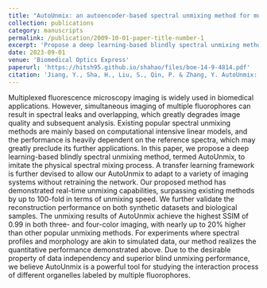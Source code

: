 ```yaml
---
title: "AutoUnmix: an autoencoder-based spectral unmixing method for multi-color fluorescence microscopy imaging"
collection: publications
category: manuscripts
permalink: /publication/2009-10-01-paper-title-number-1
excerpt: 'Propose a deep learning-based blindly spectral unmixing method, termed AutoUnmix, to imitate the physical spectral mixing process. Our proposed method has demonstrated real-time unmixing capabilities, surpassing existing methods by up to 100-fold in terms of unmixing speed.'
date: 2023-09-01
venue: 'Biomedical Optics Express'
paperurl: 'https://hitsh95.github.io/shahao/files/boe-14-9-4814.pdf'
citation: 'Jiang, Y., Sha, H., Liu, S., Qin, P. & Zhang, Y. AutoUnmix: an autoencoder-based spectral unmixing method for multi-color fluorescence microscopy imaging. Biomedical Optics Express 14(2023).'
---
```


Multiplexed fluorescence microscopy imaging is widely used in biomedical applications. However, simultaneous imaging of multiple fluorophores can result in spectral leaks and overlapping, which greatly degrades image quality and subsequent analysis. Existing popular spectral unmixing methods are mainly based on computational intensive linear models, and the performance is heavily dependent on the reference spectra, which may greatly preclude its further applications. In this paper, we propose a deep learning-based blindly spectral unmixing method, termed AutoUnmix, to imitate the physical spectral mixing process. A transfer learning framework is further devised to allow our AutoUnmix to adapt to a variety of imaging systems without retraining the network. Our proposed method has demonstrated real-time unmixing capabilities, surpassing existing methods by up to 100-fold in terms of unmixing speed. We further validate the reconstruction performance on both synthetic datasets and biological samples. The unmixing results of AutoUnmix achieve the highest SSIM of 0.99 in both three- and four-color imaging, with nearly up to 20% higher than other popular unmixing methods. For experiments where spectral profiles and morphology are akin to simulated data, our method realizes the quantitative performance demonstrated above. Due to the desirable property of data independency and superior blind unmixing performance, we believe AutoUnmix is a powerful tool for studying the interaction process of different organelles labeled by multiple fluorophores.
